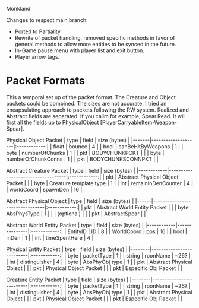Monkland

Changes to respect main branch:
 - Ported to Partiality
 - Rewrite of packet handling, removed specific methods in favor of general methods to allow more entities to be synced in the future.
 - In-Game pause menu with player list and exit button.
 - Player arrow tags.
 

# Packet Formats
This a temporal set up of the packet format. The Creature and Object packets could be combined. The sizes are not accurate.
I tried an encapsulating approach to packets following the RW system.
Realized and Abstract fields are separated. If you callm for example, Spear.Read. It will first all the fields up to PhysicalObject [PlayerCarryableItem-Weapon-Spear].

Physical Object Packet
| type  | field              | size (bytes) |
|-------|--------------------|:------------:|
| float | bounce             |       4      |
| bool  | canBeHitByWeapons  |       1      |
| byte  | numberOfChunks     |       1      |
| pkt   | BODYCHUNKPCKT      |              |
| byte  | numberOfChunkConns |       1      |
| pkt   | BODYCHUNKSCONNPKT  |              |

Abstract Creature Packet
| type       | field                             | size (bytes) |
|------------|-----------------------------------|:------------:|
| pkt        | Abstract Physical Object   Packet |              |
| byte       | Creature template type            |       1      |
| int        | remainInDenCounter                |       4      |
| worldCoord | spawnDen                          |      16      |

Abstract Physical Object
| type | field                          | size (bytes) |
|------|--------------------------------|:------------:|
| pkt  | Abstract World Entity   Packet |              |
| byte | AbsPhysType                    |       1      |
|      | (optional)                     |              |
| pkt  | AbstractSpear                  |              |

Abstract World Entity Packet
| type       | field         | size (bytes) |
|------------|---------------|:------------:|
| EntityID   | ID            |       8      |
| WorldCoord | pos           |      16      |
| bool       | inDen         |       1      |
| int        | timeSpentHere |       4      |

Physical Entity Packet
| type   | field                    | size (bytes) |
|--------|--------------------------|:------------:|
| byte   | packetType               |       1      |
| string | roonName                 |     ~26?     |
| int    | distinguisher            |       4      |
| byte   | AbsPhyObj type           |       1      |
| pkt    | Abstract Physical Object |              |
| pkt    | Physical Object Packet   |              |
| pkt    | Especific Obj Packet     |              |

Creature Entity Packet
| type   | field                    | size (bytes) |
|--------|--------------------------|:------------:|
| byte   | packetType               |       1      |
| string | roonName                 |     ~26?     |
| int    | distinguisher            |       4      |
| byte   | AbsPhyObj type           |       1      |
| pkt    | Abstract Physical Object |              |
| pkt    | Physical Object Packet   |              |
| pkt    | Especific Obj Packet     |              |
